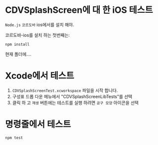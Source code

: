 <!--
# license: Licensed to the Apache Software Foundation (ASF) under one
#         or more contributor license agreements.  See the NOTICE file
#         distributed with this work for additional information
#         regarding copyright ownership.  The ASF licenses this file
#         to you under the Apache License, Version 2.0 (the
#         "License"); you may not use this file except in compliance
#         with the License.  You may obtain a copy of the License at
#
#           http://www.apache.org/licenses/LICENSE-2.0
#
#         Unless required by applicable law or agreed to in writing,
#         software distributed under the License is distributed on an
#         "AS IS" BASIS, WITHOUT WARRANTIES OR CONDITIONS OF ANY
#         KIND, either express or implied.  See the License for the
#         specific language governing permissions and limitations
#         under the License.
-->

# CDVSplashScreen에 대 한 iOS 테스트

`Node.js` `코르도바` ios에서를 설치 해야.

코르도바-ios를 설치 하는 첫번째는:

    npm install

현재 폴더에....

# Xcode에서 테스트

1. `CDVSplashScreenTest.xcworkspace` 파일을 시작 합니다.
2. 구성표 드롭 다운 메뉴에서 "CDVSplashScreenLibTests"를 선택
3. 클릭 하 고 `재생` 버튼에는 테스트를 실행 하려면 `공구 모양` 아이콘을 선택

# 명령줄에서 테스트

    npm test
